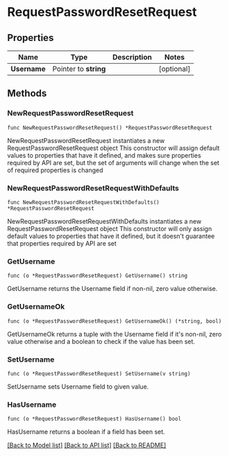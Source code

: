 # RequestPasswordResetRequest

## Properties

Name | Type | Description | Notes
------------ | ------------- | ------------- | -------------
**Username** | Pointer to **string** |  | [optional] 

## Methods

### NewRequestPasswordResetRequest

`func NewRequestPasswordResetRequest() *RequestPasswordResetRequest`

NewRequestPasswordResetRequest instantiates a new RequestPasswordResetRequest object
This constructor will assign default values to properties that have it defined,
and makes sure properties required by API are set, but the set of arguments
will change when the set of required properties is changed

### NewRequestPasswordResetRequestWithDefaults

`func NewRequestPasswordResetRequestWithDefaults() *RequestPasswordResetRequest`

NewRequestPasswordResetRequestWithDefaults instantiates a new RequestPasswordResetRequest object
This constructor will only assign default values to properties that have it defined,
but it doesn't guarantee that properties required by API are set

### GetUsername

`func (o *RequestPasswordResetRequest) GetUsername() string`

GetUsername returns the Username field if non-nil, zero value otherwise.

### GetUsernameOk

`func (o *RequestPasswordResetRequest) GetUsernameOk() (*string, bool)`

GetUsernameOk returns a tuple with the Username field if it's non-nil, zero value otherwise
and a boolean to check if the value has been set.

### SetUsername

`func (o *RequestPasswordResetRequest) SetUsername(v string)`

SetUsername sets Username field to given value.

### HasUsername

`func (o *RequestPasswordResetRequest) HasUsername() bool`

HasUsername returns a boolean if a field has been set.


[[Back to Model list]](../README.md#documentation-for-models) [[Back to API list]](../README.md#documentation-for-api-endpoints) [[Back to README]](../README.md)


